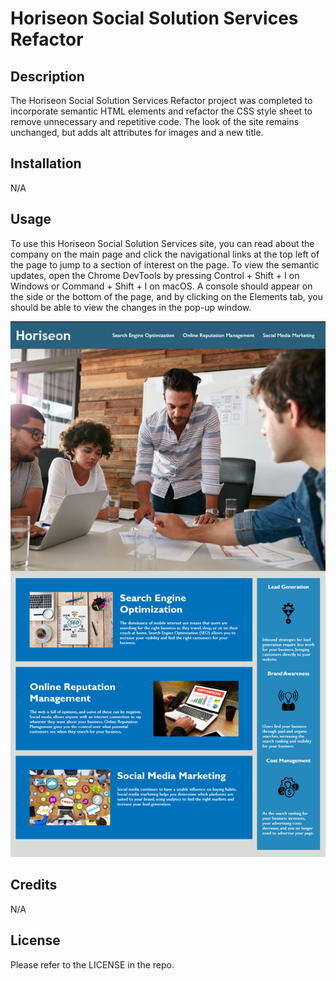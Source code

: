 # Horiseon Social Solution Services Refactor

## Description

The Horiseon Social Solution Services Refactor project was completed to incorporate semantic HTML elements and refactor the CSS style sheet to remove unnecessary and repetitive code. The look of the site remains unchanged, but adds alt attributes for images and a new title.

## Installation

N/A

## Usage

To use this Horiseon Social Solution Services site, you can read about the company on the main page and click the navigational links at the top left of the page to jump to a section of interest on the page. To view the semantic updates, open the Chrome DevTools by pressing Control + Shift + I on Windows or Command + Shift + I on macOS. A console should appear on the side or the bottom of the page, and by clicking on the Elements tab, you should be able to view the changes in the pop-up window.

![alt text](assets/images/screenshot.png)

## Credits

N/A

## License

Please refer to the LICENSE in the repo.